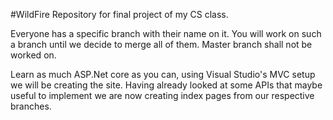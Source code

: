 #WildFire
Repository for final project of my CS class.

Everyone has a specific branch with their name on it. You will work on such a branch until we decide to merge all of them. Master branch shall not be worked on.

Learn as much ASP.Net core as you can, using Visual Studio's MVC setup we will be creating the site. Having already looked at some APIs that maybe useful to implement we are now creating index pages from our respective branches.
